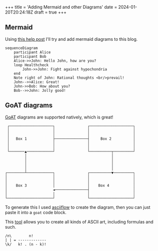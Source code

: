 +++
title = 'Adding Mermaid and other Diagrams'
date = 2024-01-20T20:24:18Z
draft = true
+++

## Mermaid
Using [this help post](https://discourse.gohugo.io/t/correct-way-to-embed-mermaid-js/43491/11) I'll try and add mermaid diagrams to this blog.

```mermaid
sequenceDiagram
    participant Alice
    participant Bob
    Alice->>John: Hello John, how are you?
    loop Healthcheck
        John->>John: Fight against hypochondria
    end
    Note right of John: Rational thoughts <br/>prevail!
    John-->>Alice: Great!
    John->>Bob: How about you?
    Bob-->>John: Jolly good!
```

## GoAT diagrams
[GoAT](https://github.com/bep/goat) diagrams are supported natively, which is great!

```goat
 ┌────────────────────┐               ┌────────────────────┐
 │                    │               │                    │
 │                    │               │                    │
 │   Box 1            ├───────────────┤     Box 2          │
 │                    │               │                    │
 │                    │               │                    │
 └───────▲────────────┘               └──────────┬─────────┘
         │                                       │
         │                                       │
         │                                       │
         │                                       │
┌────────┴────────────┐               ┌──────────▼─────────┐
│                     │               │                    │
│                     │               │                    │
│    Box 3            │               │    Box 4           │
│                     ◄───────────────┤                    │
│                     │               │                    │
└─────────────────────┘               └────────────────────┘
```
To generate this I used [asciiflow](https://asciiflow.com/#/) to create the diagram, then you can just paste it into a `goat` code block. 

This [tool](https://arthursonzogni.com/Diagon/#Math) allows you to create all kinds of ASCII art, including formulas and such.

```goat
/n\        n!      
| | = -------------
\k/   k! . (n - k)!

```